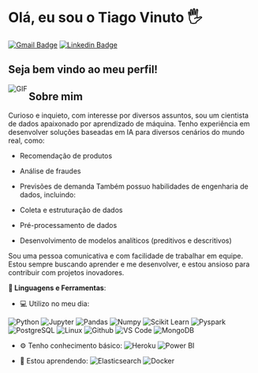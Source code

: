 # Olá, eu sou o Tiago Vinuto 🖐️
[![Gmail Badge](https://img.shields.io/badge/-Gmail-red?style=flat-square&logo=Gmail&logoColor=white&link=karinnecristinapereira@gmail.com)](thiagovinutto@gmail.com)
[![Linkedin Badge](https://img.shields.io/badge/-LinkedIn-blue?style=flat-square&logo=Linkedin&logoColor=white&link=https://www.linkedin.com/in/karinnecristinapereira//)](https://www.linkedin.com/in/tiago-vinuto/)

## Seja bem vindo ao meu perfil!
<img align="left" alt="GIF" src="https://nielseniq.com/wp-content/uploads/sites/4/2021/02/data-science-icon-animation-banner-clockwise-4.gif"/>

## Sobre mim

Curioso e inquieto, com interesse por diversos assuntos, sou um cientista de dados apaixonado por aprendizado de máquina. Tenho experiência em desenvolver soluções baseadas em IA para diversos cenários do mundo real, como:

- Recomendação de produtos
- Análise de fraudes
- Previsões de demanda
Também possuo habilidades de engenharia de dados, incluindo:

- Coleta e estruturação de dados
- Pré-processamento de dados
- Desenvolvimento de modelos analíticos (preditivos e descritivos)

Sou uma pessoa comunicativa e com facilidade de trabalhar em equipe. Estou sempre buscando aprender e me desenvolver, e estou ansioso para contribuir com projetos inovadores.


<b>🚀 Linguagens e Ferramentas</b>:
 - 💻 Utilizo no meu dia:

 ![Python](https://img.shields.io/badge/-Python-black?style=flat-square&logo=Python)
 ![Jupyter](https://img.shields.io/badge/-Jupyter-black?style=flat-square&logo=Jupyter)
 ![Pandas](https://img.shields.io/badge/-Pandas-black?style=flat-square&logo=Pandas)
 ![Numpy](https://img.shields.io/badge/-Numpy-black?style=flat-square&logo=Numpy)
 ![Scikit Learn](https://img.shields.io/badge/-Scikit%20Learn-black?style=flat-square&logo=scikit-learn)
 ![Pyspark](https://img.shields.io/badge/-Pyspark-black?style=flat-square&logo=Apache-Spark)
 ![PostgreSQL](https://img.shields.io/badge/-PostgreSQL-black?style=flat-square&logo=PostgreSQL)
 ![Linux](https://img.shields.io/badge/-Linux-black?style=flat-square&logo=Linux)
 ![Github](https://img.shields.io/badge/-Github-black?style=flat-square&logo=Github)
 ![VS Code](https://img.shields.io/badge/-VS%20Code-black?style=flat-square&logo=visual-studio-code)
 ![MongoDB](https://img.shields.io/badge/-MongoDB-black?style=plastic&logo=Mongodb)
 
 - ⚙️ Tenho conhecimento básico:
 ![Heroku](https://img.shields.io/badge/-Heroku-black?style=plastic&logo=Heroku)
 ![Power BI](https://img.shields.io/badge/-Power%20BI-black?style=plastic&logo=Power-BI)
 
 - 🌱 Estou aprendendo:
 ![Elasticsearch](https://img.shields.io/badge/Elasticsearch-black?style=flat-square&logo=Elasticsearch)
 ![Docker](https://img.shields.io/badge/-Docker-black?style=flat-square&logo=Docker)
 
 <br>
